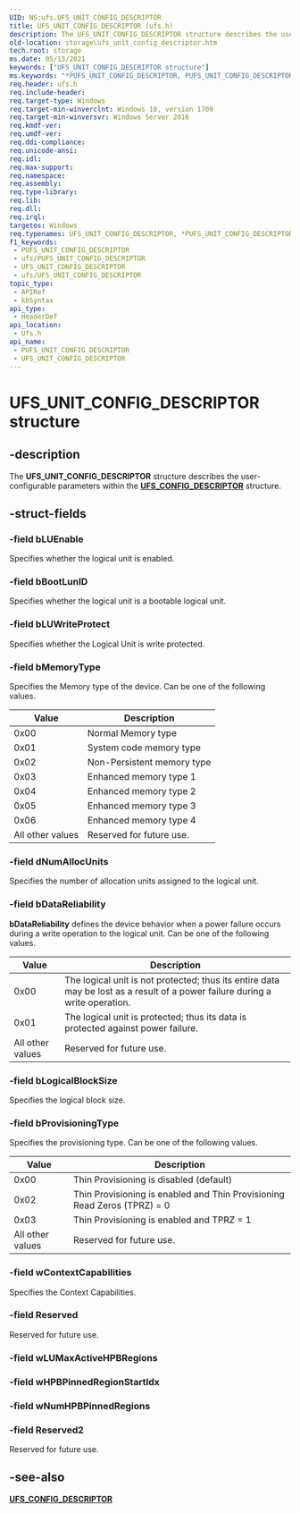 ```yaml
---
UID: NS:ufs.UFS_UNIT_CONFIG_DESCRIPTOR
title: UFS_UNIT_CONFIG_DESCRIPTOR (ufs.h)
description: The UFS_UNIT_CONFIG_DESCRIPTOR structure describes the user configurable parameters within the UFS_CONFIG_DESCRIPTOR.
old-location: storage\ufs_unit_config_descriptor.htm
tech.root: storage
ms.date: 05/13/2021
keywords: ["UFS_UNIT_CONFIG_DESCRIPTOR structure"]
ms.keywords: "*PUFS_UNIT_CONFIG_DESCRIPTOR, PUFS_UNIT_CONFIG_DESCRIPTOR, PUFS_UNIT_CONFIG_DESCRIPTOR structure pointer [Storage Devices], UFS_UNIT_CONFIG_DESCRIPTOR, UFS_UNIT_CONFIG_DESCRIPTOR structure [Storage Devices], storage.ufs_unit_config_descriptor, ufs/PUFS_UNIT_CONFIG_DESCRIPTOR, ufs/UFS_UNIT_CONFIG_DESCRIPTOR"
req.header: ufs.h
req.include-header: 
req.target-type: Windows
req.target-min-winverclnt: Windows 10, version 1709
req.target-min-winversvr: Windows Server 2016
req.kmdf-ver: 
req.umdf-ver: 
req.ddi-compliance: 
req.unicode-ansi: 
req.idl: 
req.max-support: 
req.namespace: 
req.assembly: 
req.type-library: 
req.lib: 
req.dll: 
req.irql: 
targetos: Windows
req.typenames: UFS_UNIT_CONFIG_DESCRIPTOR, *PUFS_UNIT_CONFIG_DESCRIPTOR
f1_keywords:
 - PUFS_UNIT_CONFIG_DESCRIPTOR
 - ufs/PUFS_UNIT_CONFIG_DESCRIPTOR
 - UFS_UNIT_CONFIG_DESCRIPTOR
 - ufs/UFS_UNIT_CONFIG_DESCRIPTOR
topic_type:
 - APIRef
 - kbSyntax
api_type:
 - HeaderDef
api_location:
 - Ufs.h
api_name:
 - PUFS_UNIT_CONFIG_DESCRIPTOR
 - UFS_UNIT_CONFIG_DESCRIPTOR
---
```


# UFS_UNIT_CONFIG_DESCRIPTOR structure


## -description

The **UFS_UNIT_CONFIG_DESCRIPTOR** structure describes the user-configurable parameters within the [**UFS_CONFIG_DESCRIPTOR**](ns-ufs-ufs_config_descriptor.md) structure.

## -struct-fields

### -field bLUEnable

Specifies whether the logical unit is enabled.

### -field bBootLunID

Specifies whether the logical unit is a bootable logical unit.

### -field bLUWriteProtect

Specifies whether the Logical Unit is write protected.

### -field bMemoryType

Specifies the Memory type of the device. Can be one of the following values.

| Value | Description |
| ----- | ----------- |
| 0x00  | Normal Memory type |
| 0x01  | System code memory type |
| 0x02  | Non-Persistent memory type |
| 0x03  | Enhanced memory type 1 |
| 0x04  | Enhanced memory type 2 |
| 0x05  | Enhanced memory type 3 |
| 0x06  | Enhanced memory type 4 |
| All other values | Reserved for future use. |

### -field dNumAllocUnits

Specifies the number of allocation units assigned to the logical unit.

### -field bDataReliability

**bDataReliability** defines the device behavior when a power failure occurs during a write operation to the logical unit. Can be one of the following values.

| Value | Description |
| ----- | ----------- |
| 0x00  | The logical unit is not protected; thus its entire data may be lost as a result of a power failure during a write operation. |
| 0x01  | The logical unit is protected; thus its data is protected against power failure. |
| All other values | Reserved for future use. |

### -field bLogicalBlockSize

Specifies the logical block size.

### -field bProvisioningType

Specifies the provisioning type. Can be one of the following values.

| Value | Description |
| ----- | ----------- |
| 0x00  | Thin Provisioning is disabled (default) |
| 0x02  | Thin Provisioning is enabled and Thin Provisioning Read Zeros (TPRZ) = 0 |
| 0x03  | Thin Provisioning is enabled and TPRZ = 1 |
| All other values | Reserved for future use. |

### -field wContextCapabilities

Specifies the Context Capabilities.

### -field Reserved

Reserved for future use.

### -field wLUMaxActiveHPBRegions

### -field wHPBPinnedRegionStartIdx

### -field wNumHPBPinnedRegions

### -field Reserved2

Reserved for future use.

## -see-also

[**UFS_CONFIG_DESCRIPTOR**](ns-ufs-ufs_config_descriptor.md)

